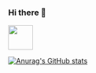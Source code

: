 ### Hi there 👋 



 <img src="https://cdn.jsdelivr.net/gh/devicons/devicon/icons/c/c-original.svg" width="50" height="50" />
 
 [![Anurag's GitHub stats](https://github-readme-stats.vercel.app/api?username=egalibert)](https://github.com/anuraghazra/github-readme-stats)

          
<!--
**egalibert/egalibert** is a ✨ _special_ ✨ repository because its `README.md` (this file) appears on your GitHub profile.

Here are some ideas to get you started:

- 🔭 I’m currently working on ...
- 🌱 I’m currently learning ...
- 👯 I’m looking to collaborate on ...
- 🤔 I’m looking for help with ...
- 💬 Ask me about ...
- 📫 How to reach me: ...
- 😄 Pronouns: ...
- ⚡ Fun fact: ...
-->
